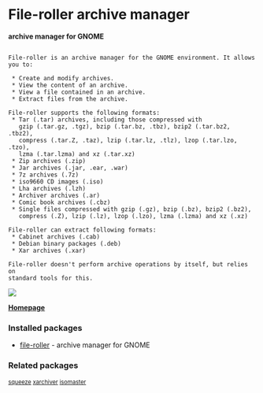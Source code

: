 # File-roller archive manager

__archive manager for GNOME__

```

File-roller is an archive manager for the GNOME environment. It allows you to:

 * Create and modify archives.
 * View the content of an archive.
 * View a file contained in an archive.
 * Extract files from the archive.

File-roller supports the following formats:
 * Tar (.tar) archives, including those compressed with
   gzip (.tar.gz, .tgz), bzip (.tar.bz, .tbz), bzip2 (.tar.bz2, .tbz2),
   compress (.tar.Z, .taz), lzip (.tar.lz, .tlz), lzop (.tar.lzo, .tzo),
   lzma (.tar.lzma) and xz (.tar.xz)
 * Zip archives (.zip)
 * Jar archives (.jar, .ear, .war)
 * 7z archives (.7z)
 * iso9660 CD images (.iso)
 * Lha archives (.lzh)
 * Archiver archives (.ar)
 * Comic book archives (.cbz)
 * Single files compressed with gzip (.gz), bzip (.bz), bzip2 (.bz2),
   compress (.Z), lzip (.lz), lzop (.lzo), lzma (.lzma) and xz (.xz)

File-roller can extract following formats:
 * Cabinet archives (.cab)
 * Debian binary packages (.deb)
 * Xar archives (.xar)

File-roller doesn't perform archive operations by itself, but relies on
standard tools for this.

```

[![](https://screenshots.debian.net/thumbnail/file-roller/)](https://screenshots.debian.net/screenshot/file-roller/)


 **[Homepage](https://wiki.gnome.org/Apps/FileRoller)**

### Installed packages

* [file-roller](https://packages.debian.org/stretch/file-roller) - archive manager for GNOME

### Related packages

<sub> [squeeze](https://packages.debian.org/stretch/squeeze) [xarchiver](https://packages.debian.org/stretch/xarchiver) [isomaster](https://packages.debian.org/stretch/isomaster)  </sub>
